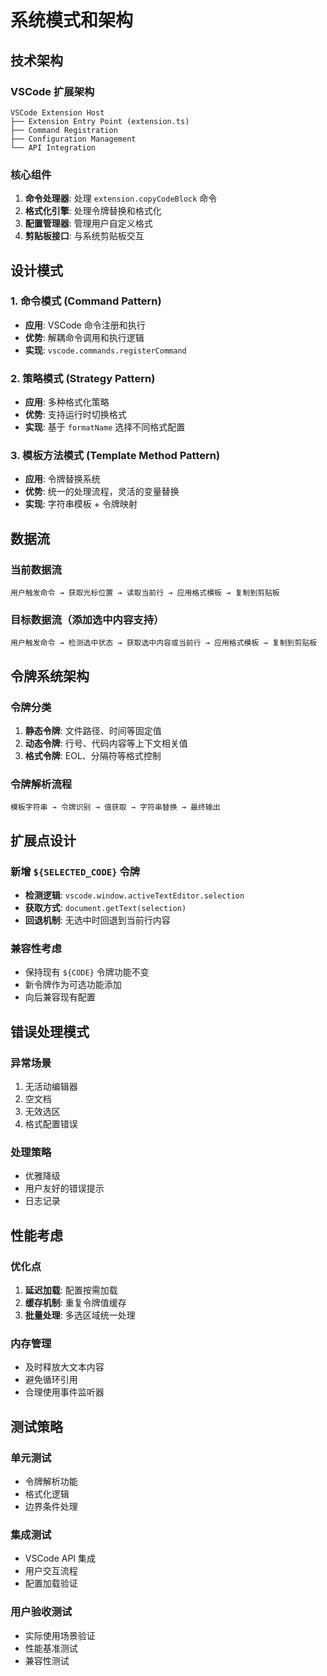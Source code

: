 # 系统模式和架构

## 技术架构

### VSCode 扩展架构

```
VSCode Extension Host
├── Extension Entry Point (extension.ts)
├── Command Registration
├── Configuration Management
└── API Integration
```

### 核心组件

1. **命令处理器**: 处理 `extension.copyCodeBlock` 命令
2. **格式化引擎**: 处理令牌替换和格式化
3. **配置管理器**: 管理用户自定义格式
4. **剪贴板接口**: 与系统剪贴板交互

## 设计模式

### 1. 命令模式 (Command Pattern)

- **应用**: VSCode 命令注册和执行
- **优势**: 解耦命令调用和执行逻辑
- **实现**: `vscode.commands.registerCommand`

### 2. 策略模式 (Strategy Pattern)

- **应用**: 多种格式化策略
- **优势**: 支持运行时切换格式
- **实现**: 基于 `formatName` 选择不同格式配置

### 3. 模板方法模式 (Template Method Pattern)

- **应用**: 令牌替换系统
- **优势**: 统一的处理流程，灵活的变量替换
- **实现**: 字符串模板 + 令牌映射

## 数据流

### 当前数据流

```
用户触发命令 → 获取光标位置 → 读取当前行 → 应用格式模板 → 复制到剪贴板
```

### 目标数据流（添加选中内容支持）

```
用户触发命令 → 检测选中状态 → 获取选中内容或当前行 → 应用格式模板 → 复制到剪贴板
```

## 令牌系统架构

### 令牌分类

1. **静态令牌**: 文件路径、时间等固定值
2. **动态令牌**: 行号、代码内容等上下文相关值
3. **格式令牌**: EOL、分隔符等格式控制

### 令牌解析流程

```
模板字符串 → 令牌识别 → 值获取 → 字符串替换 → 最终输出
```

## 扩展点设计

### 新增 `${SELECTED_CODE}` 令牌

- **检测逻辑**: `vscode.window.activeTextEditor.selection`
- **获取方式**: `document.getText(selection)`
- **回退机制**: 无选中时回退到当前行内容

### 兼容性考虑

- 保持现有 `${CODE}` 令牌功能不变
- 新令牌作为可选功能添加
- 向后兼容现有配置

## 错误处理模式

### 异常场景

1. 无活动编辑器
2. 空文档
3. 无效选区
4. 格式配置错误

### 处理策略

- 优雅降级
- 用户友好的错误提示
- 日志记录

## 性能考虑

### 优化点

1. **延迟加载**: 配置按需加载
2. **缓存机制**: 重复令牌值缓存
3. **批量处理**: 多选区域统一处理

### 内存管理

- 及时释放大文本内容
- 避免循环引用
- 合理使用事件监听器

## 测试策略

### 单元测试

- 令牌解析功能
- 格式化逻辑
- 边界条件处理

### 集成测试

- VSCode API 集成
- 用户交互流程
- 配置加载验证

### 用户验收测试

- 实际使用场景验证
- 性能基准测试
- 兼容性测试

